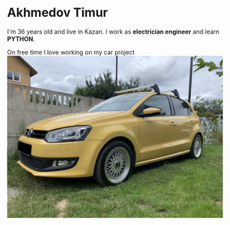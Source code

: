 # Akhmedov Timur

I'm 36 years old and live in Kazan.
I work as **electrician engineer** and learn **PYTHON**.

On free time I love working on my car project
![](pictures/IMG_1507.jpg)

